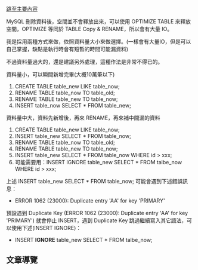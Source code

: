 [跳至主要內容](https://blog.longwin.com.tw/2022/08/mysql-table-rename-import-data-2022/#content)

MySQL 刪除資料後，空間並不會釋放出來，可以使用 OPTIMIZE TABLE 來釋放空間，OPTIMIZE 等同於 TABLE Copy & RENAME，所以會有大量 IO。

我是採用兩種方式來做，依照資料量大小來做選擇。(一樣會有大量IO，但是可以自己掌握，缺點是執行時會有短暫的時間可能漏資料)

不過資料量過大的，還是建議另外處理，這種作法是非常不得已的。

資料量小，可以瞬間新增完畢(大概10萬筆以下)

1.  CREATE TABLE table\_new LIKE table\_now;
2.  RENAME TABLE table\_now TO table\_old;
3.  RENAME TABLE table\_new TO table\_now;
4.  INSERT table\_now SELECT \* FROM table\_new;

資料量中大，資料先新增後，再來 RENAME，再來補中間漏的資料

1.  CREATE TABLE table\_new LIKE table\_now;
2.  INSERT table\_new SELECT \* FROM table\_now;
3.  RENAME TABLE table\_now TO table\_old;
4.  RENAME TABLE table\_new TO table\_now;
5.  INSERT table\_new SELECT \* FROM table\_now WHERE id > xxx;
6.  可能需要用：INSERT IGNORE table\_new SELECT \* FROM talbe\_now WHERE id > xxx;

上述 INSERT table\_new SELECT \* FROM table\_now; 可能會遇到下述錯誤訊息：

-   ERROR 1062 (23000): Duplicate entry 'AA' for key 'PRIMARY'

預設遇到 Duplicate Key (ERROR 1062 (23000): Duplicate entry 'AA' for key 'PRIMARY') 就會停止 INSERT，遇到 Duplicate Key 跳過繼續寫入其它語法，可以使用下述(INSERT IGNORE)：

-   INSERT **IGNORE** table\_new SELECT \* FROM talbe\_now;

## 文章導覽
